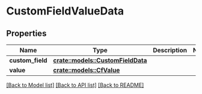 # CustomFieldValueData

## Properties

Name | Type | Description | Notes
------------ | ------------- | ------------- | -------------
**custom_field** | [**crate::models::CustomFieldData**](CustomFieldData.md) |  | 
**value** | [**crate::models::CfValue**](CFValue.md) |  | 

[[Back to Model list]](../README.md#documentation-for-models) [[Back to API list]](../README.md#documentation-for-api-endpoints) [[Back to README]](../README.md)


